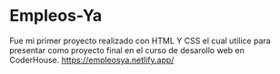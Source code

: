 # Empleos-Ya
  Fue mi primer proyecto realizado con HTML Y CSS el cual utilice para presentar como proyecto final en el curso de desarollo web en CoderHouse.
  https://empleosya.netlify.app/

